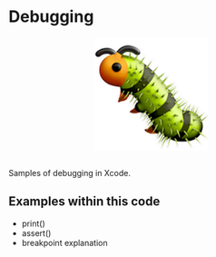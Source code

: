 # Debugging
<p align="center">
  <img src="demo/app-icon.png " alt="Debugging application icon"
	  title="Debugging application icon" align="center" width="200" height="200" />
</p>
</br>
Samples of debugging in Xcode.

## Examples within this code
- print()
- assert()
- breakpoint explanation
